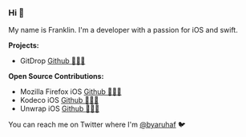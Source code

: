 ### Hi 👋

My name is Franklin. I'm a developer with a passion for iOS and swift.


**Projects:**

<!-- -> GitMark [Github 🧑🏽‍💻](https://github.com/byaruhaf/GitDrop)  [AppStore 📱](https://apps.apple.com/us/app/GitMark/id1405459188) -->
- GitDrop [Github 🧑🏽‍💻](https://github.com/byaruhaf/GitDrop)

**Open Source Contributions:**

- Mozilla Firefox iOS [Github 🧑🏽‍💻](https://github.com/mozilla-mobile/firefox-ios/commits?author=byaruhaf)
- Kodeco iOS [Github 🧑🏽‍💻](https://github.com/razeware/emitron-iOS/commits?author=byaruhaf)
- Unwrap iOS [Github 🧑🏽‍💻](https://github.com/twostraws/Unwrap/commits?author=byaruhaf)


You can reach me on Twitter where I'm [@byaruhaf](https://twitter.com/byaruhaf) 🐦
